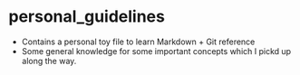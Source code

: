 # personal_guidelines
* Contains a personal toy file to learn Markdown + Git reference
* Some general knowledge for some important concepts which I pickd up along the way.
